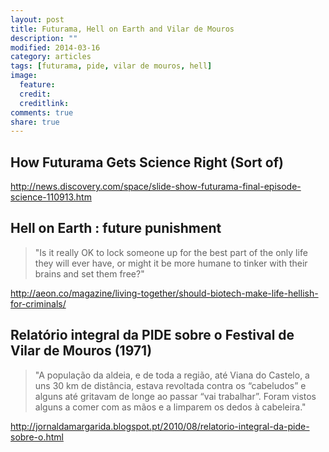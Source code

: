 ```yaml
---
layout: post
title: Futurama, Hell on Earth and Vilar de Mouros
description: ""
modified: 2014-03-16
category: articles
tags: [futurama, pide, vilar de mouros, hell]
image:
  feature: 
  credit: 
  creditlink: 
comments: true
share: true
---
```


## How Futurama Gets Science Right (Sort of) 
<http://news.discovery.com/space/slide-show-futurama-final-episode-science-110913.htm>

## Hell on Earth : future punishment
>"Is it really OK to lock someone up for the best part of the only life they will ever have, or might it be more humane to tinker with their brains and set them free?"

<http://aeon.co/magazine/living-together/should-biotech-make-life-hellish-for-criminals/>

## Relatório integral da PIDE sobre o Festival de Vilar de Mouros (1971)

>"A população da aldeia, e de toda a região, até Viana do Castelo, a uns 30 km de distância, estava revoltada contra os “cabeludos” e alguns até gritavam de longe ao passar “vai trabalhar”. Foram vistos alguns a comer com as mãos e a limparem os dedos à cabeleira."

<http://jornaldamargarida.blogspot.pt/2010/08/relatorio-integral-da-pide-sobre-o.html>